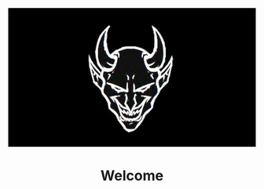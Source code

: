 
<div id="header" align="center">
  <img src="https://github.com/babidjon666/babidjon666/blob/main/sourse/images/doxbin.jpg" width="800"/>
  <h1>Welcome</h1>
</div>
